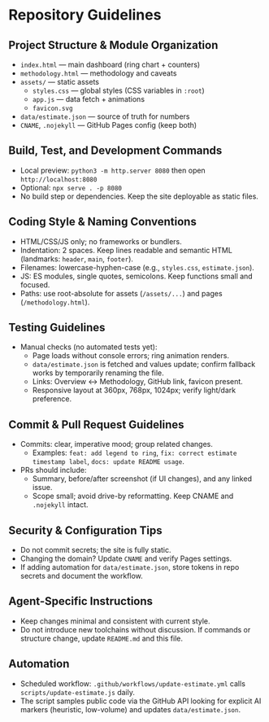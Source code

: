# Repository Guidelines

## Project Structure & Module Organization
- `index.html` — main dashboard (ring chart + counters)
- `methodology.html` — methodology and caveats
- `assets/` — static assets
  - `styles.css` — global styles (CSS variables in `:root`)
  - `app.js` — data fetch + animations
  - `favicon.svg`
- `data/estimate.json` — source of truth for numbers
- `CNAME`, `.nojekyll` — GitHub Pages config (keep both)

## Build, Test, and Development Commands
- Local preview: `python3 -m http.server 8080` then open `http://localhost:8080`
- Optional: `npx serve . -p 8080`
- No build step or dependencies. Keep the site deployable as static files.

## Coding Style & Naming Conventions
- HTML/CSS/JS only; no frameworks or bundlers.
- Indentation: 2 spaces. Keep lines readable and semantic HTML (landmarks: `header`, `main`, `footer`).
- Filenames: lowercase-hyphen-case (e.g., `styles.css`, `estimate.json`).
- JS: ES modules, single quotes, semicolons. Keep functions small and focused.
- Paths: use root-absolute for assets (`/assets/...`) and pages (`/methodology.html`).

## Testing Guidelines
- Manual checks (no automated tests yet):
  - Page loads without console errors; ring animation renders.
  - `data/estimate.json` is fetched and values update; confirm fallback works by temporarily renaming the file.
  - Links: Overview ↔ Methodology, GitHub link, favicon present.
  - Responsive layout at 360px, 768px, 1024px; verify light/dark preference.

## Commit & Pull Request Guidelines
- Commits: clear, imperative mood; group related changes.
  - Examples: `feat: add legend to ring`, `fix: correct estimate timestamp label`, `docs: update README usage`.
- PRs should include:
  - Summary, before/after screenshot (if UI changes), and any linked issue.
  - Scope small; avoid drive-by reformatting. Keep CNAME and `.nojekyll` intact.

## Security & Configuration Tips
- Do not commit secrets; the site is fully static.
- Changing the domain? Update `CNAME` and verify Pages settings.
- If adding automation for `data/estimate.json`, store tokens in repo secrets and document the workflow.

## Agent-Specific Instructions
- Keep changes minimal and consistent with current style.
- Do not introduce new toolchains without discussion. If commands or structure change, update `README.md` and this file.

## Automation
- Scheduled workflow: `.github/workflows/update-estimate.yml` calls `scripts/update-estimate.js` daily.
- The script samples public code via the GitHub API looking for explicit AI markers (heuristic, low-volume) and updates `data/estimate.json`.
